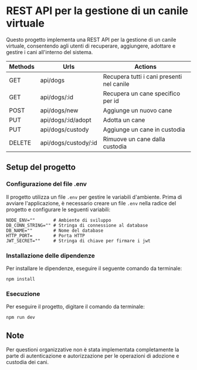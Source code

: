 # REST API per la gestione di un canile virtuale

Questo progetto implementa una REST API per la gestione di un canile virtuale, consentendo agli utenti di recuperare, aggiungere, adottare e gestire i cani all'interno del sistema.

| Methods | Urls                 | Actions                                   |
| ------- | -------------------- | ----------------------------------------- |
| GET     | api/dogs             | Recupera tutti i cani presenti nel canile |
| GET     | api/dogs/:id         | Recupera un cane specifico per id         |
| POST    | api/dogs/new         | Aggiunge un nuovo cane                    |
| PUT     | api/dogs/:id/adopt   | Adotta un cane                            |
| PUT     | api/dogs/custody     | Aggiunge un cane in custodia              |
| DELETE  | api/dogs/custody/:id | Rimuove un cane dalla custodia            |

## Setup del progetto

### Configurazione del file .env

Il progetto utilizza un file `.env` per gestire le variabili d'ambiente. Prima di avviare l'applicazione, è necessario creare un file `.env` nella radice del progetto e configurare le seguenti variabili:

```
NODE_ENV=""       # Ambiente di sviluppo
DB_CONN_STRING="" # Stringa di connessione al database
DB_NAME=""        # Nome del database
HTTP_PORT=        # Porta HTTP
JWT_SECRET=""     # Stringa di chiave per firmare i jwt
```

### Installazione delle dipendenze

Per installare le dipendenze, eseguire il seguente comando da terminale:

```
npm install
```

### Esecuzione

Per eseguire il progetto, digitare il comando da terminale:

```
npm run dev
```

## Note

Per questioni organizzative non è stata implementata completamente la parte di autenticazione e autorizzazione per le operazioni di adozione e custodia dei cani.
